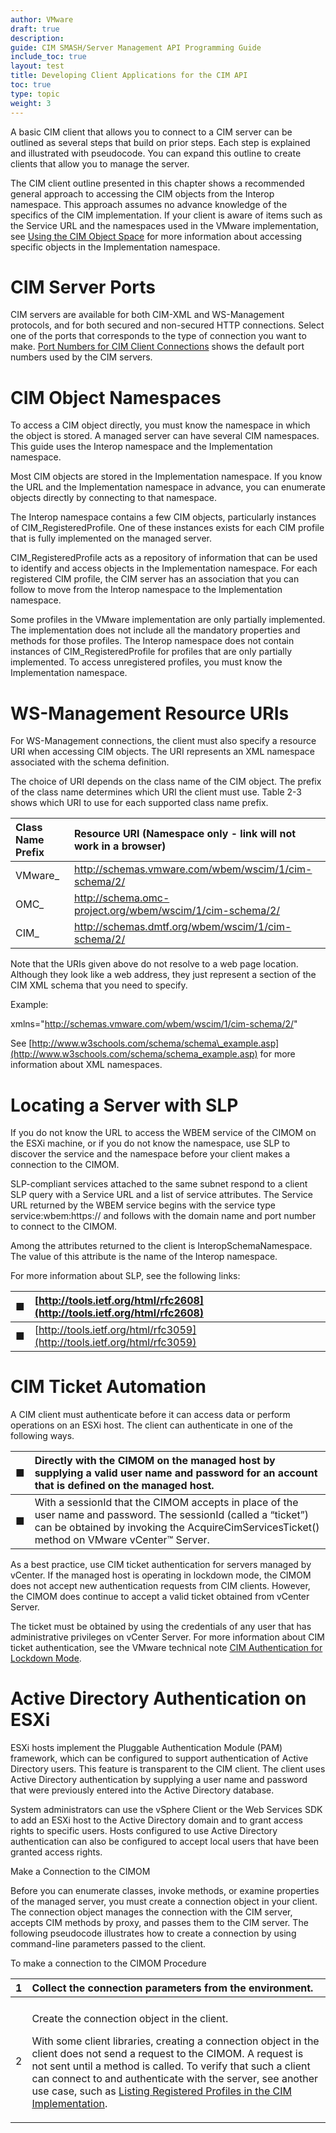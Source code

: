 ```yaml
---
author: VMware
draft: true
description:
guide: CIM SMASH/Server Management API Programming Guide
include_toc: true
layout: test
title: Developing Client Applications for the CIM API
toc: true
type: topic
weight: 3
---
```

A basic CIM client that allows you to connect to a CIM server can be outlined as several steps that build on prior steps. Each step is explained and illustrated with pseudocode. You can expand this outline to create clients that allow you to manage the server.

The CIM client outline presented in this chapter shows a recommended general approach to accessing the CIM objects from the Interop namespace. This approach assumes no advance knowledge of the specifics of the CIM implementation. If your client is aware of items such as the Service URL and the namespaces used in the VMware implementation, see [Using the CIM Object Space](https://vdc-repo.vmware.com/vmwb-repository/dcr-public/f98d554a-3f1d-452c-bf5e-74b6e48ab37a/720b45cc-9f94-488d-90ed-e924134308ab/doc/GUID-5227FF5C-C2E3-495D-BA68-0504B6EAEA0C.html) for more information about accessing specific objects in the Implementation namespace.

# CIM Server Ports

CIM servers are available for both CIM-XML and WS-Management protocols, and for both secured and non-secured HTTP connections. Select one of the ports that corresponds to the type of connection you want to make. [Port Numbers for CIM Client Connections](https://vdc-repo.vmware.com/vmwb-repository/dcr-public/f98d554a-3f1d-452c-bf5e-74b6e48ab37a/720b45cc-9f94-488d-90ed-e924134308ab/doc/GUID-632DC141-2912-4504-A254-0DBEE710921C.html#GUID-632DC141-2912-4504-A254-0DBEE710921C__ID-3894-000001dc) shows the default port numbers used by the CIM servers.

# CIM Object Namespaces

To access a CIM object directly, you must know the namespace in which the object is stored. A managed server can have several CIM namespaces. This guide uses the Interop namespace and the Implementation namespace.

Most CIM objects are stored in the Implementation namespace. If you know the URL and the Implementation namespace in advance, you can enumerate objects directly by connecting to that namespace.

The Interop namespace contains a few CIM objects, particularly instances of CIM\_RegisteredProfile. One of these instances exists for each CIM profile that is fully implemented on the managed server.

CIM\_RegisteredProfile acts as a repository of information that can be used to identify and access objects in the Implementation namespace. For each registered CIM profile, the CIM server has an association that you can follow to move from the Interop namespace to the Implementation namespace.

Some profiles in the VMware implementation are only partially implemented. The implementation does not include all the mandatory properties and methods for those profiles. The Interop namespace does not contain instances of CIM\_RegisteredProfile for profiles that are only partially implemented. To access unregistered profiles, you must know the Implementation namespace.

# WS-Management Resource URIs

For WS-Management connections, the client must also specify a resource URI when accessing CIM objects. The URI represents an XML namespace associated with the schema definition.

The choice of URI depends on the class name of the CIM object. The prefix of the class name determines which URI the client must use. Table 2-3 shows which URI to use for each supported class name prefix.

| Class Name Prefix  | Resource URI \(Namespace only - link will not work in a browser\)  |
| :--- | :--- |
| VMware\_  | http://schemas.vmware.com/wbem/wscim/1/cim-schema/2/  |
| OMC\_  | http://schema.omc-project.org/wbem/wscim/1/cim-schema/2/  |
| CIM\_  | http://schemas.dmtf.org/wbem/wscim/1/cim-schema/2/  |

Note that the URIs given above do not resolve to a web page location. Although they look like a web address, they just represent a section of the CIM XML schema that you need to specify.

Example:

xmlns="http://schemas.vmware.com/wbem/wscim/1/cim-schema/2/"

See [http://www.w3schools.com/schema/schema\_example.asp](http://www.w3schools.com/schema/schema_example.asp) for more information about XML namespaces.

# Locating a Server with SLP

If you do not know the URL to access the WBEM service of the CIMOM on the ESXi machine, or if you do not know the namespace, use SLP to discover the service and the namespace before your client makes a connection to the CIMOM.

SLP-compliant services attached to the same subnet respond to a client SLP query with a Service URL and a list of service attributes. The Service URL returned by the WBEM service begins with the service type service:wbem:https:// and follows with the domain name and port number to connect to the CIMOM.

Among the attributes returned to the client is InteropSchemaNamespace. The value of this attribute is the name of the Interop namespace.

For more information about SLP, see the following links:

| ■  | [http://tools.ietf.org/html/rfc2608](http://tools.ietf.org/html/rfc2608) |
| :--- | :--- |
| ■  | [http://tools.ietf.org/html/rfc3059](http://tools.ietf.org/html/rfc3059) |

# CIM Ticket Automation

A CIM client must authenticate before it can access data or perform operations on an ESXi host. The client can authenticate in one of the following ways.

| ■  | Directly with the CIMOM on the managed host by supplying a valid user name and password for an account that is defined on the managed host. |
| :--- | :--- |
| ■  | With a sessionId that the CIMOM accepts in place of the user name and password. The sessionId \(called a “ticket”\) can be obtained by invoking the AcquireCimServicesTicket\(\) method on VMware vCenter™ Server. |

As a best practice, use CIM ticket authentication for servers managed by vCenter. If the managed host is operating in lockdown mode, the CIMOM does not accept new authentication requests from CIM clients. However, the CIMOM does continue to accept a valid ticket obtained from vCenter Server.

The ticket must be obtained by using the credentials of any user that has administrative privileges on vCenter Server. For more information about CIM ticket authentication, see the VMware technical note [CIM Authentication for Lockdown Mode](https://www.vmware.com/support/developer/cim-sdk/6.5/cim_smash_650_ticket_authentication.pdf).

# Active Directory Authentication on ESXi

ESXi hosts implement the Pluggable Authentication Module \(PAM\) framework, which can be configured to support authentication of Active Directory users. This feature is transparent to the CIM client. The client uses Active Directory authentication by supplying a user name and password that were previously entered into the Active Directory database.

System administrators can use the vSphere Client or the Web Services SDK to add an ESXi host to the Active Directory domain and to grant access rights to specific users. Hosts configured to use Active Directory authentication can also be configured to accept local users that have been granted access rights.

Make a Connection to the CIMOM

Before you can enumerate classes, invoke methods, or examine properties of the managed server, you must create a connection object in your client. The connection object manages the connection with the CIM server, accepts CIM methods by proxy, and passes them to the CIM server. The following pseudocode illustrates how to create a connection by using command-line parameters passed to the client.

To make a connection to the CIMOM Procedure

<table>
  <thead>
    <tr>
      <th style="text-align:left">1</th>
      <th style="text-align:left">Collect the connection parameters from the environment.</th>
    </tr>
  </thead>
  <tbody>
    <tr>
      <td style="text-align:left"></td>
      <td style="text-align:left"></td>
    </tr>
    <tr>
      <td style="text-align:left">2</td>
      <td style="text-align:left">
        <p>Create the connection object in the client.</p>
        <p>With some client libraries, creating a connection object in the client
          does not send a request to the CIMOM. A request is not sent until a method
          is called. To verify that such a client can connect to and authenticate
          with the server, see another use case, such as <a href="https://vdc-repo.vmware.com/vmwb-repository/dcr-public/f98d554a-3f1d-452c-bf5e-74b6e48ab37a/720b45cc-9f94-488d-90ed-e924134308ab/doc/GUID-263D0F60-D134-4E23-89E9-53C39FA003F0.html">Listing Registered Profiles in the CIM Implementation</a>.</p>
      </td>
    </tr>
  </tbody>
</table>
